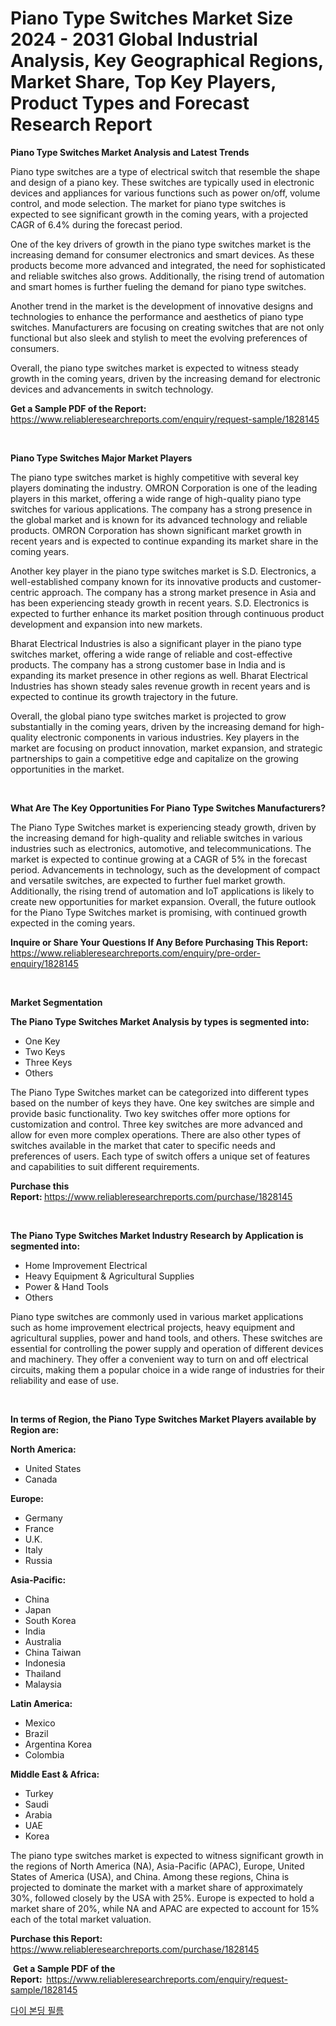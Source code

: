 <p><h1>Piano Type Switches Market Size 2024 - 2031 Global Industrial Analysis, Key Geographical Regions, Market Share, Top Key Players, Product Types and Forecast Research Report</h1></p><p><strong>Piano Type Switches Market Analysis and Latest Trends</strong></p>
<p><p>Piano type switches are a type of electrical switch that resemble the shape and design of a piano key. These switches are typically used in electronic devices and appliances for various functions such as power on/off, volume control, and mode selection. The market for piano type switches is expected to see significant growth in the coming years, with a projected CAGR of 6.4% during the forecast period.</p><p>One of the key drivers of growth in the piano type switches market is the increasing demand for consumer electronics and smart devices. As these products become more advanced and integrated, the need for sophisticated and reliable switches also grows. Additionally, the rising trend of automation and smart homes is further fueling the demand for piano type switches.</p><p>Another trend in the market is the development of innovative designs and technologies to enhance the performance and aesthetics of piano type switches. Manufacturers are focusing on creating switches that are not only functional but also sleek and stylish to meet the evolving preferences of consumers.</p><p>Overall, the piano type switches market is expected to witness steady growth in the coming years, driven by the increasing demand for electronic devices and advancements in switch technology.</p></p>
<p><strong>Get a Sample PDF of the Report:&nbsp;</strong> <a href="https://www.reliableresearchreports.com/enquiry/request-sample/1828145">https://www.reliableresearchreports.com/enquiry/request-sample/1828145</a></p>
<p>&nbsp;</p>
<p><strong>Piano Type Switches Major Market Players</strong></p>
<p><p>The piano type switches market is highly competitive with several key players dominating the industry. OMRON Corporation is one of the leading players in this market, offering a wide range of high-quality piano type switches for various applications. The company has a strong presence in the global market and is known for its advanced technology and reliable products. OMRON Corporation has shown significant market growth in recent years and is expected to continue expanding its market share in the coming years.</p><p>Another key player in the piano type switches market is S.D. Electronics, a well-established company known for its innovative products and customer-centric approach. The company has a strong market presence in Asia and has been experiencing steady growth in recent years. S.D. Electronics is expected to further enhance its market position through continuous product development and expansion into new markets.</p><p>Bharat Electrical Industries is also a significant player in the piano type switches market, offering a wide range of reliable and cost-effective products. The company has a strong customer base in India and is expanding its market presence in other regions as well. Bharat Electrical Industries has shown steady sales revenue growth in recent years and is expected to continue its growth trajectory in the future.</p><p>Overall, the global piano type switches market is projected to grow substantially in the coming years, driven by the increasing demand for high-quality electronic components in various industries. Key players in the market are focusing on product innovation, market expansion, and strategic partnerships to gain a competitive edge and capitalize on the growing opportunities in the market.</p></p>
<p>&nbsp;</p>
<p><strong>What Are The Key Opportunities For Piano Type Switches Manufacturers?</strong></p>
<p><p>The Piano Type Switches market is experiencing steady growth, driven by the increasing demand for high-quality and reliable switches in various industries such as electronics, automotive, and telecommunications. The market is expected to continue growing at a CAGR of 5% in the forecast period. Advancements in technology, such as the development of compact and versatile switches, are expected to further fuel market growth. Additionally, the rising trend of automation and IoT applications is likely to create new opportunities for market expansion. Overall, the future outlook for the Piano Type Switches market is promising, with continued growth expected in the coming years.</p></p>
<p><strong>Inquire or Share Your Questions If Any Before Purchasing This Report:</strong> <a href="https://www.reliableresearchreports.com/enquiry/pre-order-enquiry/1828145">https://www.reliableresearchreports.com/enquiry/pre-order-enquiry/1828145</a></p>
<p>&nbsp;</p>
<p><strong>Market Segmentation</strong></p>
<p><strong>The Piano Type Switches Market Analysis by types is segmented into:</strong></p>
<p><ul><li>One Key</li><li>Two Keys</li><li>Three Keys</li><li>Others</li></ul></p>
<p><p>The Piano Type Switches market can be categorized into different types based on the number of keys they have. One key switches are simple and provide basic functionality. Two key switches offer more options for customization and control. Three key switches are more advanced and allow for even more complex operations. There are also other types of switches available in the market that cater to specific needs and preferences of users. Each type of switch offers a unique set of features and capabilities to suit different requirements.</p></p>
<p><strong>Purchase this Report:&nbsp;</strong><a href="https://www.reliableresearchreports.com/purchase/1828145">https://www.reliableresearchreports.com/purchase/1828145</a></p>
<p>&nbsp;</p>
<p><strong>The Piano Type Switches Market Industry Research by Application is segmented into:</strong></p>
<p><ul><li>Home Improvement Electrical</li><li>Heavy Equipment & Agricultural Supplies</li><li>Power & Hand Tools</li><li>Others</li></ul></p>
<p><p>Piano type switches are commonly used in various market applications such as home improvement electrical projects, heavy equipment and agricultural supplies, power and hand tools, and others. These switches are essential for controlling the power supply and operation of different devices and machinery. They offer a convenient way to turn on and off electrical circuits, making them a popular choice in a wide range of industries for their reliability and ease of use.</p></p>
<p>&nbsp;</p>
<p><strong>In terms of Region, the Piano Type Switches Market Players available by Region are:</strong></p>
<p>
    <p> <strong> North America: </strong>
        <ul>
            <li>United States</li>
            <li>Canada</li>
        </ul>
        </p> 
    <p> <strong> Europe: </strong>
        <ul>
            <li>Germany</li>
            <li>France</li>
            <li>U.K.</li>
            <li>Italy</li>
            <li>Russia</li>
        </ul>
        </p> 
    <p> <strong> Asia-Pacific: </strong>
        <ul>
            <li>China</li>
            <li>Japan</li>
            <li>South Korea</li>
            <li>India</li>
            <li>Australia</li>
            <li>China Taiwan</li>
            <li>Indonesia</li>
            <li>Thailand</li>
            <li>Malaysia</li>
        </ul>
        </p> 
    <p> <strong> Latin America: </strong>
        <ul>
            <li>Mexico</li>
            <li>Brazil</li>
            <li>Argentina Korea</li>
            <li>Colombia</li>
        </ul>
        </p> 
    <p> <strong> Middle East & Africa: </strong>
        <ul>
            <li>Turkey</li>
            <li>Saudi</li>
            <li>Arabia</li>
            <li>UAE</li>
            <li>Korea</li>
        </ul>
    </p>
    </p>
<p><p>The piano type switches market is expected to witness significant growth in the regions of North America (NA), Asia-Pacific (APAC), Europe, United States of America (USA), and China. Among these regions, China is projected to dominate the market with a market share of approximately 30%, followed closely by the USA with 25%. Europe is expected to hold a market share of 20%, while NA and APAC are expected to account for 15% each of the total market valuation.</p></p>
<p><strong>Purchase this Report: </strong><a href="https://www.reliableresearchreports.com/purchase/1828145">https://www.reliableresearchreports.com/purchase/1828145</a></p>
<p>&nbsp;<strong>Get a Sample PDF of the Report:&nbsp;&nbsp;</strong><a href="https://www.reliableresearchreports.com/enquiry/request-sample/1828145">https://www.reliableresearchreports.com/enquiry/request-sample/1828145</a></p>
<p><strong></strong></p>
<p><p><a href="https://github.com/akzkkws047661437/Market-Research-Report-List-1/blob/main/52766139271.md">다이 본딩 필름</a></p></p>